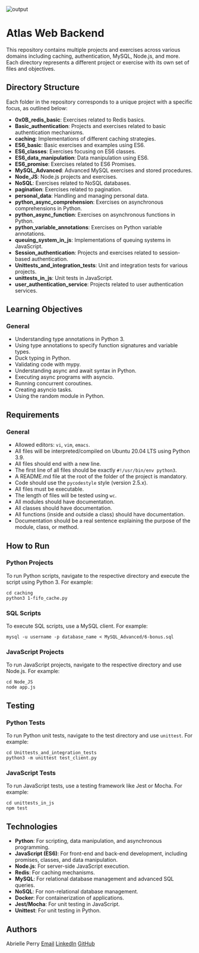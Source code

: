 ![output](https://lh3.googleusercontent.com/pw/AP1GczMplrOYi-C_jQZ1-wNqaUiO5eoJ0SY2QXEs15dnTKPCN5VqJCRVOq-igU7PYoSi_N6dYv1yfDo2PQRB-DZLpKAQkBoMbpG67ZxY5bxjV9Oij1RDHWAita0xXKDQEGQ6iz840m2YMIu_OM6RpcB_ESs5gTSFKfr4Dbtb5XKSA3CAJ1r3WMry7nw_O1Uy9jixJRkoew68_dXPAbLzcUi9_tEANrQeN7713DvSoeLGfl7aKC_m2ldpA1WnQhtGRhQuFuuxDjm6alM00mqjHoM9n_Of5ZmIZ-wuP1w4x_XSV4I91-HdGYL2roZg7t9Fd8DjadjYfMG7W999d9TNoxp64mUG2Hj8xzNq44-qowuWBZpGBRDZ0W2mNP7bW5iilwy5dU5OUmXnmOvFujrr1PFhBonMvIyBLHBxU3vtVZijrDyQu-XD9os5Auy9FJWXn8seUzF-x7N1RNqqsk32JJ-nSkc03nAcUswPGwR4Wp1tPbPs1nf30fnOEYhe_xQdpd93N34tmFqN4YY1sBuhIcihcNedqAKCHd0KgCYPpJd4ugxDK2HHIE18laLSitYOQ2NXHk75ncyqutpShSyLzoJ0Oyb1feG3fepSpGyLvq2BFmj6GkEOJdU0tCpvYiK0W6LIBL67IGbDM1HBSWUH2BtAp3lpU111eTQzbrV6aaN98PpI4i6bpGTjmgify06KAlgbFR-EFkydkLb9oJ8_88DKaZBKajTbL7UZR2BcuSZ1sQJ-IP3r79rwAtISNEICF6h_iDBF_k_U9JIUzUVvlwixsFXxa4j0Xb5OIZkqzeR7J--zxD02I6vbMmr9SiL4iqWSPnoIH3tuiRDgbci_bPPde60j9vqQWtevsgNRoUnEHYL5EdTHdnUFl-FhWK1_14r9Pj029I-2Q_ThNdrLmxxKy9rorMxgimDZ2feXrfJPXQ597W3KrGiW0p_Am0WA=w1841-h1142-s-no?authuser=0)

# Atlas Web Backend

This repository contains multiple projects and exercises across various domains including caching, authentication, MySQL, Node.js, and more. Each directory represents a different project or exercise with its own set of files and objectives.

## Directory Structure

Each folder in the repository corresponds to a unique project with a specific focus, as outlined below:

-   **0x0B_redis_basic**: Exercises related to Redis basics.
-   **Basic_authentication**: Projects and exercises related to basic authentication mechanisms.
-   **caching**: Implementations of different caching strategies.
-   **ES6_basic**: Basic exercises and examples using ES6.
-   **ES6_classes**: Exercises focusing on ES6 classes.
-   **ES6_data_manipulation**: Data manipulation using ES6.
-   **ES6_promise**: Exercises related to ES6 Promises.
-   **MySQL_Advanced**: Advanced MySQL exercises and stored procedures.
-   **Node_JS**: Node.js projects and exercises.
-   **NoSQL**: Exercises related to NoSQL databases.
-   **pagination**: Exercises related to pagination.
-   **personal_data**: Handling and managing personal data.
-   **python_async_comprehension**: Exercises on asynchronous comprehensions in Python.
-   **python_async_function**: Exercises on asynchronous functions in Python.
-   **python_variable_annotations**: Exercises on Python variable annotations.
-   **queuing_system_in_js**: Implementations of queuing systems in JavaScript.
-   **Session_authentication**: Projects and exercises related to session-based authentication.
-   **Unittests_and_integration_tests**: Unit and integration tests for various projects.
-   **unittests_in_js**: Unit tests in JavaScript.
-   **user_authentication_service**: Projects related to user authentication services.

## Learning Objectives

### General

-   Understanding type annotations in Python 3.
-   Using type annotations to specify function signatures and variable types.
-   Duck typing in Python.
-   Validating code with mypy.
-   Understanding async and await syntax in Python.
-   Executing async programs with asyncio.
-   Running concurrent coroutines.
-   Creating asyncio tasks.
-   Using the random module in Python.

## Requirements

### General

-   Allowed editors:  `vi`,  `vim`,  `emacs`.
-   All files will be interpreted/compiled on Ubuntu 20.04 LTS using Python 3.9.
-   All files should end with a new line.
-   The first line of all files should be exactly  `#!/usr/bin/env python3`.
-   A  README.md  file at the root of the folder of the project is mandatory.
-   Code should use the  `pycodestyle`  style (version 2.5.x).
-   All files must be executable.
-   The length of files will be tested using  `wc`.
-   All modules should have documentation.
-   All classes should have documentation.
-   All functions (inside and outside a class) should have documentation.
-   Documentation should be a real sentence explaining the purpose of the module, class, or method.

## How to Run

### Python Projects

To run Python scripts, navigate to the respective directory and execute the script using Python 3. For example:

    cd caching
    python3 1-fifo_cache.py

### SQL Scripts

To execute SQL scripts, use a MySQL client. For example:

    mysql -u username -p database_name < MySQL_Advanced/6-bonus.sql

### JavaScript Projects

To run JavaScript projects, navigate to the respective directory and use Node.js. For example:

    cd Node_JS
    node app.js

## Testing

### Python Tests

To run Python unit tests, navigate to the test directory and use  `unittest`. For example:

    cd Unittests_and_integration_tests
    python3 -m unittest test_client.py

### JavaScript Tests

To run JavaScript tests, use a testing framework like Jest or Mocha. For example:

    cd unittests_in_js
    npm test

## Technologies

-   **Python**: For scripting, data manipulation, and asynchronous programming.
-   **JavaScript (ES6)**: For front-end and back-end development, including promises, classes, and data manipulation.
-   **Node.js**: For server-side JavaScript execution.
-   **Redis**: For caching mechanisms.
-   **MySQL**: For relational database management and advanced SQL queries.
-   **NoSQL**: For non-relational database management.
-   **Docker**: For containerization of applications.
-   **Jest/Mocha**: For unit testing in JavaScript.
-   **Unittest**: For unit testing in Python.

## Authors
Abrielle Perry
<a href="mailto:abrielleperry22@icloud.com">Email</a>
[LinkedIn](www.linkedin.com/in/abriellerperry)
[GitHub](https://github.com/abrielleperry)

